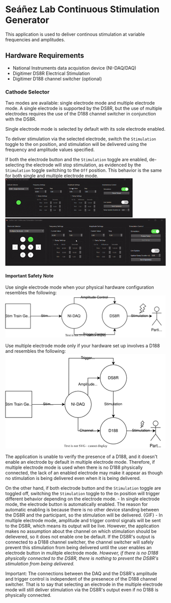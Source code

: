 # Seáñez Lab Continuous Stimulation Generator
This application is used to deliver continous stimulation at variable frequencies and amplitudes.

## Hardware Requirements
- National Instruments data acquistion device (NI-DAQ/DAQ)
- Digitimer DS8R Electrical Stimulation
- Digitimer D188 channel switcher (optional)

### Cathode Selector
Two modes are available: single electrode mode and multiple electrode mode. A single electrode is supported by the DS8R, but the use of multiple electrodes requires the use of the D188 channel switcher in conjunction with the DS8R.

Single electrode mode is selected by default with its sole electrode enabled. 

To deliver stimulation via the selected electrode, switch the `Stimulation` toggle to the on position, and stimulation will be delivered using the frequency and amplitude values specified.

If both the electrode button and the `Stimulation` toggle are enabled, de-selecting the electrode will stop stimulation, as evidenced by the `Stimulation` toggle switching to the `Off` position. This behavior is the same for both single and multiple electrode mode.
![Single electrode toggled off](assets/single_electrode_off.gif)
![multiple electrode off](assets/multiple_electrode_off.gif)


#### Important Safety Note
Use single electrode mode when your physical hardware configuration resembles the following:
![Single Electrode Mode Configuration](assets/single_electrode_configuration.svg)

Use multiple electrode mode only if your hardware set up involves a D188 and resembles the following:
![Multiple Electrode Mode Configuration](assets/multiple_electrode_configuration.svg)

The application is unable to verify the presence of a D188, and it doesn't enable an electrode by default in multiple electrode mode. Therefore, if multiple electrode mode is used when there is no D188 physically connected, the lack of an enabled electrode may make it appear as though no stimulation is being delivered even when it is being delivered.




On the other hand, if both electrode button and the `Stimulation` toggle are toggled off, switching the `Stimulation` toggle to the `On` position will trigger different behavior depending on the electrode mode.
    - In single electrode mode, the electrode button is automatically enabled. The reason for automatic enabling is because there is no other device standing between the DS8R and the participant, so the stimulation will be delivered.
    {GIF}
    - In multiple electrode mode, amplitude and trigger control signals will be sent to the DS8R, which means its output will be live.
    However, the application makes no assumption about the channel on which stimulation should be delievered, so it does not enable one be default. If the DS8R's output is connected to a D188 channel switcher, the channel switcher will safely prevent this stimulation from being delivered until the user enables an electrode button in mulitple electrode mode. *However, if there is no D188 physically connected to the DS8R, there is nothing to prevent the DS8R's stimulation from being delivered.*



Important:
The connections between the DAQ and the DS8R's amplitude and trigger control is independent of the presenece of the D188 channel switcher. That is to say that selecting an electrode in the multiple electrode mode will still deliver stimulation via the DS8R's output even if no D188 is physically connected.
